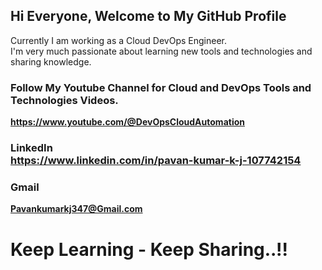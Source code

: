 
## Hi Everyone, Welcome to My GitHub Profile

Currently I am working as a Cloud DevOps Engineer.\
I'm very much passionate about learning new tools and technologies and sharing knowledge.

### Follow My Youtube Channel for Cloud and DevOps Tools and Technologies Videos.
**https://www.youtube.com/@DevOpsCloudAutomation**

### LinkedIn<br />**https://www.linkedin.com/in/pavan-kumar-k-j-107742154**

### Gmail
**Pavankumarkj347@Gmail.com**

# Keep Learning - Keep Sharing..!!
